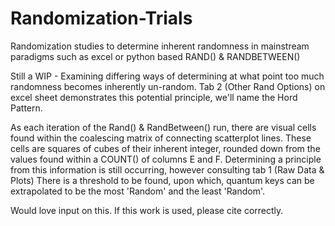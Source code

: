 # Randomization-Trials
Randomization studies to determine inherent randomness in mainstream paradigms such as excel or python based RAND() &amp; RANDBETWEEN() 


Still a WIP - Examining differing ways of determining at what point too much randomness becomes inherently un-random. Tab 2 (Other Rand Options) on excel sheet demonstrates this potential principle, we'll name the Hord Pattern.

As each iteration of the Rand() & RandBetween() run, there are visual cells found within the coalescing matrix of connecting scatterplot lines. These cells are squares of cubes of their inherent integer, rounded down from the values found within a COUNT() of columns E and F. Determining a principle from this information is still occurring, however consulting tab 1 (Raw Data & Plots) There is a threshold to be found, upon which, quantum keys can be extrapolated to be the most 'Random' and the least 'Random'.

Would love input on this. If this work is used, please cite correctly. 
